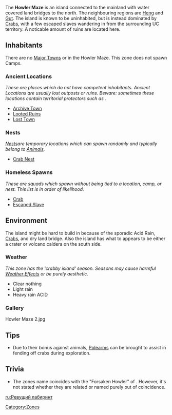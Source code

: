 The **Howler Maze** is an island connected to the mainland with water
covered land bridges to the north. The neighbouring regions are
[Heng](Heng_(Zone).md "wikilink") and [Gut](Gut.md "wikilink"). The island is
known to be uninhabited, but is instead dominated by
[Crabs](Crab.md "wikilink"), with a few escaped slaves wandering in from
the surrounding UC territory. A noticable amount of ruins are located
here.

## Inhabitants

There are no [Major Towns](Major_Towns.md "wikilink") or [](Minor_Outposts.md) in the Howler Maze. This zone does
not spawn Camps.

### Ancient Locations

*These are places which do not have competent inhabitants. Ancient
Locations are usually lost outposts or ruins. Beware: sometimes these
locations contain territorial protectors such as [](Security_Spider.md).*

- [Archive Town](Archive_Town.md "wikilink")
- [Looted Ruins](Looted_Ruins.md "wikilink")
- [Lost Town](Lost_Town.md "wikilink")

### Nests

[*Nests*](Nest.md "wikilink")*are temporary locations which can spawn
randomly and typically belong to [Animals](Fauna.md "wikilink").*

- [Crab Nest](Crab_Nest.md "wikilink")

### Homeless Spawns

*These are squads which spawn without being tied to a location, camp, or
nest. This list is in order of likelihood.*

- [Crab](Crab.md "wikilink")
- [Escaped Slave](Escaped_Slave.md "wikilink")

## Environment

The island might be hard to build in because of the sporadic Acid Rain,
[Crabs](Crab.md "wikilink"), and dry land bridge. Also the island has what
to appears to be either a crater or volcano caldera on the south side.

### Weather

*This zone has the 'crabby island' season. Seasons may cause harmful
[Weather Effects](Weather_Effects.md "wikilink") or be purely aesthetic.*

- Clear nothing
- Light rain
- Heavy rain ACID

### Gallery

Howler Maze 2.jpg

## Tips

- Due to their bonus against animals, [Polearms](Polearms.md "wikilink")
  can be brought to assist in fending off crabs during exploration.

## Trivia

- The zones name coincides with the "Forsaken Howler" of [](Legends_Series.md). However, it's not stated whether
  they are related or named purely out of coincidence.

[ru:Ревущий лабиринт](ru:Ревущий_лабиринт "wikilink")

[Category:Zones](Category:Zones "wikilink")
